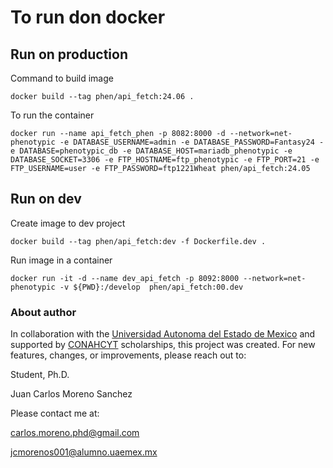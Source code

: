 # To run don docker

## Run on production
Command to build image

```
docker build --tag phen/api_fetch:24.06 .
```

To run the container

```
docker run --name api_fetch_phen -p 8082:8000 -d --network=net-phenotypic -e DATABASE_USERNAME=admin -e DATABASE_PASSWORD=Fantasy24 -e DATABASE=phenotypic_db -e DATABASE_HOST=mariadb_phenotypic -e DATABASE_SOCKET=3306 -e FTP_HOSTNAME=ftp_phenotypic -e FTP_PORT=21 -e FTP_USERNAME=user -e FTP_PASSWORD=ftp1221Wheat phen/api_fetch:24.05
```

## Run on dev

Create image to dev project

```
docker build --tag phen/api_fetch:dev -f Dockerfile.dev .
```

Run image in a container

```
docker run -it -d --name dev_api_fetch -p 8092:8000 --network=net-phenotypic -v ${PWD}:/develop  phen/api_fetch:00.dev
```

### About author


In collaboration with the [Universidad Autonoma del Estado de Mexico](https://www.uaemex.mx/)  and supported by [CONAHCYT](https://conahcyt.mx/) scholarships, this project was created. For new features, changes, or improvements, please reach out to:

Student, Ph.D.

Juan Carlos Moreno Sanchez

Please contact me at:

<carlos.moreno.phd@gmail.com>

<jcmorenos001@alumno.uaemex.mx>